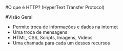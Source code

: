 #O que é HTTP? (HyperText Transfer Protocol)

#Visão Geral

* Permite troca de informações e dados na internet
* Uma troca de mensagens
* HTML, CSS, Scripts, Imagens, Vídeos
* Uma chamada para cada um desses recursos